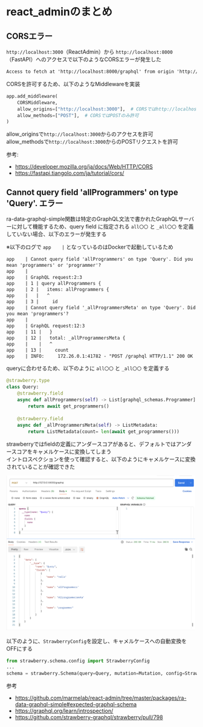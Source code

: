 # react_adminのまとめ

## CORSエラー
`http://localhost:3000`（ReactAdmin）から `http://localhost:8000`（FastAPI）へのアクセスで以下のようなCORSエラーが発生した
```txt
Access to fetch at 'http://localhost:8000/graphql' from origin 'http://localhost:3000' has been blocked by CORS policy: No 'Access-Control-Allow-Origin' header is present on the requested resource. If an opaque response serves your needs, set the request's mode to 'no-cors' to fetch the resource with CORS disabled.
```
CORSを許可するため、以下のようなMiddlewareを実装
```python
app.add_middleware(
    CORSMiddleware,
    allow_origins=["http://localhost:3000"],  # CORSではhttp://localhost:3000のみ許可
    allow_methods=["POST"],  # CORSではPOSTのみ許可
)
```
allow_originsで`http://localhost:3000`からのアクセスを許可  
allow_methodsで`http://localhost:3000`からのPOSTリクエストを許可

参考:
- https://developer.mozilla.org/ja/docs/Web/HTTP/CORS
- https://fastapi.tiangolo.com/ja/tutorial/cors/

## Cannot query field 'allProgrammers' on type 'Query'. エラー
ra-data-graphql-simple関数は特定のGraphQL文法で書かれたGraphQLサーバーに対して機能するため、query field に指定される `all〇〇` と `_all〇〇` を定義していない場合、以下のエラーが発生する

※以下のログで `app    |` となっているのはDockerで起動しているため
```shell
app    | Cannot query field 'allProgrammers' on type 'Query'. Did you mean 'programmers' or 'programmer'?
app    | 
app    | GraphQL request:2:3
app    | 1 | query allProgrammers {
app    | 2 |   items: allProgrammers {
app    |   |   ^
app    | 3 |     id
app    | Cannot query field '_allProgrammersMeta' on type 'Query'. Did you mean 'programmers'?
app    | 
app    | GraphQL request:12:3
app    | 11 |   }
app    | 12 |   total: _allProgrammersMeta {
app    |    |   ^
app    | 13 |     count
app    | INFO:     172.26.0.1:41782 - "POST /graphql HTTP/1.1" 200 OK
```
queryに合わせるため、以下のように  `all〇〇` と `_all〇〇` を定義する
```python
@strawberry.type
class Query:
    @strawberry.field
    async def allProgrammers(self) -> List[graphql_schemas.Programmer]:
        return await get_programmers()
    
    @strawberry.field
    async def _allProgrammersMeta(self) -> ListMetadata:
        return ListMetadata(count= len(await get_programmers()))
```

strawberryではfieldの定義にアンダースコアがあると、デフォルトではアンダースコアをキャメルケースに変換してしまう  
イントロスペクションを使って確認すると、以下のようにキャメルケースに変換されていることが確認できた

<img src="./image/イントロスペクション.png" width=500>


以下のように、`StrawberryConfig`を設定し、キャメルケースへの自動変換をOFFにする
```python
from strawberry.schema.config import StrawberryConfig
...
schema = strawberry.Schema(query=Query, mutation=Mutation, config=StrawberryConfig(auto_camel_case=False))
```

参考
- https://github.com/marmelab/react-admin/tree/master/packages/ra-data-graphql-simple#expected-graphql-schema
- https://graphql.org/learn/introspection/
- https://github.com/strawberry-graphql/strawberry/pull/798
